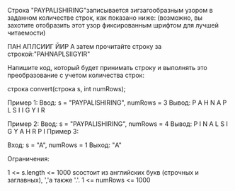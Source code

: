 Строка "PAYPALISHIRING"записывается зигзагообразным узором в заданном количестве строк, как показано ниже: (возможно, вы захотите отобразить этот узор фиксированным шрифтом для лучшей читаемости)

ПАН
АПЛСИИГ
ЙИР
А затем прочитайте строку за строкой:"PAHNAPLSIIGYIR"

Напишите код, который будет принимать строку и выполнять это преобразование с учетом количества строк:

строка convert(строка s, int numRows);
 

Пример 1:
Ввод: s = "PAYPALISHIRING", numRows = 3
Вывод: 
P   A   H   N
A P L S I I G
Y   I   R


Пример 2:
Ввод: s = "PAYPALISHIRING", numRows = 4
Вывод: 
P     I    N
A   L S  I G
Y A   H R
P     I
Пример 3:

Вход: s = "A", numRows = 1
Выход: "A"
 

Ограничения:

1 <= s.length <= 1000
sсостоит из английских букв (строчных и заглавных), ','а также '.'.
1 <= numRows <= 1000